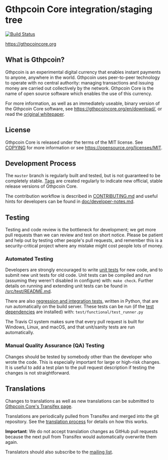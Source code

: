 Gthpcoin Core integration/staging tree
=====================================

[![Build Status](https://travis-ci.org/gthpcoin/gthpcoin.svg?branch=master)](https://travis-ci.org/gthpcoin/gthpcoin)

https://gthpcoincore.org

What is Gthpcoin?
----------------

Gthpcoin is an experimental digital currency that enables instant payments to
anyone, anywhere in the world. Gthpcoin uses peer-to-peer technology to operate
with no central authority: managing transactions and issuing money are carried
out collectively by the network. Gthpcoin Core is the name of open source
software which enables the use of this currency.

For more information, as well as an immediately useable, binary version of
the Gthpcoin Core software, see https://gthpcoincore.org/en/download/, or read the
[original whitepaper](https://gthpcoincore.org/gthpcoin.pdf).

License
-------

Gthpcoin Core is released under the terms of the MIT license. See [COPYING](COPYING) for more
information or see https://opensource.org/licenses/MIT.

Development Process
-------------------

The `master` branch is regularly built and tested, but is not guaranteed to be
completely stable. [Tags](https://github.com/gthpcoin/gthpcoin/tags) are created
regularly to indicate new official, stable release versions of Gthpcoin Core.

The contribution workflow is described in [CONTRIBUTING.md](CONTRIBUTING.md)
and useful hints for developers can be found in [doc/developer-notes.md](doc/developer-notes.md).

Testing
-------

Testing and code review is the bottleneck for development; we get more pull
requests than we can review and test on short notice. Please be patient and help out by testing
other people's pull requests, and remember this is a security-critical project where any mistake might cost people
lots of money.

### Automated Testing

Developers are strongly encouraged to write [unit tests](src/test/README.md) for new code, and to
submit new unit tests for old code. Unit tests can be compiled and run
(assuming they weren't disabled in configure) with: `make check`. Further details on running
and extending unit tests can be found in [/src/test/README.md](/src/test/README.md).

There are also [regression and integration tests](/test), written
in Python, that are run automatically on the build server.
These tests can be run (if the [test dependencies](/test) are installed) with: `test/functional/test_runner.py`

The Travis CI system makes sure that every pull request is built for Windows, Linux, and macOS, and that unit/sanity tests are run automatically.

### Manual Quality Assurance (QA) Testing

Changes should be tested by somebody other than the developer who wrote the
code. This is especially important for large or high-risk changes. It is useful
to add a test plan to the pull request description if testing the changes is
not straightforward.

Translations
------------

Changes to translations as well as new translations can be submitted to
[Gthpcoin Core's Transifex page](https://www.transifex.com/gthpcoin/gthpcoin/).

Translations are periodically pulled from Transifex and merged into the git repository. See the
[translation process](doc/translation_process.md) for details on how this works.

**Important**: We do not accept translation changes as GitHub pull requests because the next
pull from Transifex would automatically overwrite them again.

Translators should also subscribe to the [mailing list](https://groups.google.com/forum/#!forum/gthpcoin-translators).
